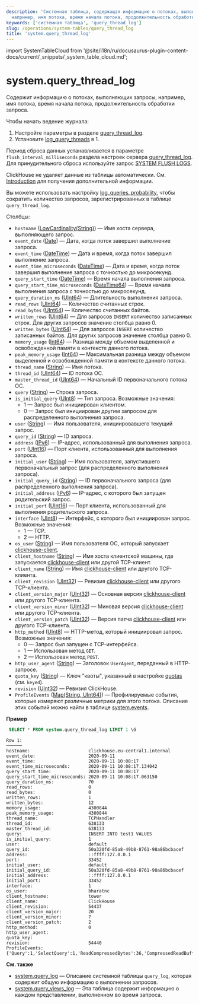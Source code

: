 ```yaml
---
description: 'Системная таблица, содержащая информацию о потоках, выполняющих запросы,
  например, имя потока, время начала потока, продолжительность обработки запроса.'
keywords: ['системная таблица', 'query_thread_log']
slug: /operations/system-tables/query_thread_log
title: 'system.query_thread_log'
---
```


import SystemTableCloud from '@site/i18n/ru/docusaurus-plugin-content-docs/current/_snippets/_system_table_cloud.md';


# system.query_thread_log

<SystemTableCloud/>

Содержит информацию о потоках, выполняющих запросы, например, имя потока, время начала потока, продолжительность обработки запроса.

Чтобы начать ведение журнала:

1.  Настройте параметры в разделе [query_thread_log](/operations/server-configuration-parameters/settings#query_thread_log).
2.  Установите [log_query_threads](/operations/settings/settings#log_query_threads) в 1.

Период сброса данных устанавливается в параметре `flush_interval_milliseconds` раздела настроек сервера [query_thread_log](/operations/server-configuration-parameters/settings#query_thread_log). Для принудительного сброса используйте запрос [SYSTEM FLUSH LOGS](/sql-reference/statements/system#flush-logs).

ClickHouse не удаляет данные из таблицы автоматически. См. [Introduction](/operations/system-tables/overview#system-tables-introduction) для получения дополнительной информации.

Вы можете использовать настройку [log_queries_probability](/operations/settings/settings#log_queries_probability), чтобы сократить количество запросов, зарегистрированных в таблице `query_thread_log`.

Столбцы:

- `hostname` ([LowCardinality(String)](../../sql-reference/data-types/string.md)) — Имя хоста сервера, выполняющего запрос.
- `event_date` ([Date](../../sql-reference/data-types/date.md)) — Дата, когда поток завершил выполнение запроса.
- `event_time` ([DateTime](../../sql-reference/data-types/datetime.md)) — Дата и время, когда поток завершил выполнение запроса.
- `event_time_microseconds` ([DateTime](../../sql-reference/data-types/datetime.md)) — Дата и время, когда поток завершил выполнение запроса с точностью до микросекунд.
- `query_start_time` ([DateTime](../../sql-reference/data-types/datetime.md)) — Время начала выполнения запроса.
- `query_start_time_microseconds` ([DateTime64](../../sql-reference/data-types/datetime64.md)) — Время начала выполнения запроса с точностью до микросекунд.
- `query_duration_ms` ([UInt64](/sql-reference/data-types/int-uint#integer-ranges)) — Длительность выполнения запроса.
- `read_rows` ([UInt64](/sql-reference/data-types/int-uint#integer-ranges)) — Количество считанных строк.
- `read_bytes` ([UInt64](/sql-reference/data-types/int-uint#integer-ranges)) — Количество считанных байтов.
- `written_rows` ([UInt64](/sql-reference/data-types/int-uint#integer-ranges)) — Для запросов `INSERT` количество записанных строк. Для других запросов значение столбца равно 0.
- `written_bytes` ([UInt64](/sql-reference/data-types/int-uint#integer-ranges)) — Для запросов `INSERT` количество записанных байтов. Для других запросов значение столбца равно 0.
- `memory_usage` ([Int64](../../sql-reference/data-types/int-uint.md)) — Разница между объемом выделенной и освобожденной памяти в контексте данного потока.
- `peak_memory_usage` ([Int64](../../sql-reference/data-types/int-uint.md)) — Максимальная разница между объемом выделенной и освобожденной памяти в контексте данного потока.
- `thread_name` ([String](../../sql-reference/data-types/string.md)) — Имя потока.
- `thread_id` ([UInt64](../../sql-reference/data-types/int-uint.md)) — ID потока ОС.
- `master_thread_id` ([UInt64](/sql-reference/data-types/int-uint#integer-ranges)) — Начальный ID первоначального потока ОС.
- `query` ([String](../../sql-reference/data-types/string.md)) — Строка запроса.
- `is_initial_query` ([UInt8](/sql-reference/data-types/int-uint#integer-ranges)) — Тип запроса. Возможные значения:
    - 1 — Запрос был инициирован клиентом.
    - 0 — Запрос был инициирован другим запросом для распределенного выполнения запроса.
- `user` ([String](../../sql-reference/data-types/string.md)) — Имя пользователя, инициировавшего текущий запрос.
- `query_id` ([String](../../sql-reference/data-types/string.md)) — ID запроса.
- `address` ([IPv6](../../sql-reference/data-types/ipv6.md)) — IP-адрес, использованный для выполнения запроса.
- `port` ([UInt16](/sql-reference/data-types/int-uint#integer-ranges)) — Порт клиента, использованный для выполнения запроса.
- `initial_user` ([String](../../sql-reference/data-types/string.md)) — Имя пользователя, запустившего первоначальный запрос (для распределенного выполнения запроса).
- `initial_query_id` ([String](../../sql-reference/data-types/string.md)) — ID первоначального запроса (для распределенного выполнения запроса).
- `initial_address` ([IPv6](../../sql-reference/data-types/ipv6.md)) — IP-адрес, с которого был запущен родительский запрос.
- `initial_port` ([UInt16](/sql-reference/data-types/int-uint#integer-ranges)) — Порт клиента, использованный для выполнения родительского запроса.
- `interface` ([UInt8](/sql-reference/data-types/int-uint#integer-ranges)) — Интерфейс, с которого был инициирован запрос. Возможные значения:
    - 1 — TCP.
    - 2 — HTTP.
- `os_user` ([String](../../sql-reference/data-types/string.md)) — Имя пользователя ОС, который запускает [clickhouse-client](../../interfaces/cli.md).
- `client_hostname` ([String](../../sql-reference/data-types/string.md)) — Имя хоста клиентской машины, где запускается [clickhouse-client](../../interfaces/cli.md) или другой TCP-клиент.
- `client_name` ([String](../../sql-reference/data-types/string.md)) — Имя [clickhouse-client](../../interfaces/cli.md) или другого TCP-клиента.
- `client_revision` ([UInt32](../../sql-reference/data-types/int-uint.md)) — Ревизия [clickhouse-client](../../interfaces/cli.md) или другого TCP-клиента.
- `client_version_major` ([UInt32](../../sql-reference/data-types/int-uint.md)) — Основная версия [clickhouse-client](../../interfaces/cli.md) или другого TCP-клиента.
- `client_version_minor` ([UInt32](../../sql-reference/data-types/int-uint.md)) — Миновая версия [clickhouse-client](../../interfaces/cli.md) или другого TCP-клиента.
- `client_version_patch` ([UInt32](../../sql-reference/data-types/int-uint.md)) — Версия патча [clickhouse-client](../../interfaces/cli.md) или другого TCP-клиента.
- `http_method` ([UInt8](/sql-reference/data-types/int-uint#integer-ranges)) — HTTP-метод, который инициировал запрос. Возможные значения:
    - 0 — Запрос был запущен с TCP-интерфейса.
    - 1 — Использован метод `GET`.
    - 2 — Использован метод `POST`.
- `http_user_agent` ([String](../../sql-reference/data-types/string.md)) — Заголовок `UserAgent`, переданный в HTTP-запросе.
- `quota_key` ([String](../../sql-reference/data-types/string.md)) — Ключ "квоты", указанный в настройке [quotas](../../operations/quotas.md) (см. `keyed`).
- `revision` ([UInt32](../../sql-reference/data-types/int-uint.md)) — Ревизия ClickHouse.
- `ProfileEvents` ([Map(String, UInt64)](../../sql-reference/data-types/array.md)) — Профилируемые события, которые измеряют различные метрики для этого потока. Описание этих событий можно найти в таблице [system.events](/operations/system-tables/events).

**Пример**

```sql
 SELECT * FROM system.query_thread_log LIMIT 1 \G
```

```text
Row 1:
──────
hostname:                      clickhouse.eu-central1.internal
event_date:                    2020-09-11
event_time:                    2020-09-11 10:08:17
event_time_microseconds:       2020-09-11 10:08:17.134042
query_start_time:              2020-09-11 10:08:17
query_start_time_microseconds: 2020-09-11 10:08:17.063150
query_duration_ms:             70
read_rows:                     0
read_bytes:                    0
written_rows:                  1
written_bytes:                 12
memory_usage:                  4300844
peak_memory_usage:             4300844
thread_name:                   TCPHandler
thread_id:                     638133
master_thread_id:              638133
query:                         INSERT INTO test1 VALUES
is_initial_query:              1
user:                          default
query_id:                      50a320fd-85a8-49b8-8761-98a86bcbacef
address:                       ::ffff:127.0.0.1
port:                          33452
initial_user:                  default
initial_query_id:              50a320fd-85a8-49b8-8761-98a86bcbacef
initial_address:               ::ffff:127.0.0.1
initial_port:                  33452
interface:                     1
os_user:                       bharatnc
client_hostname:               tower
client_name:                   ClickHouse
client_revision:               54437
client_version_major:          20
client_version_minor:          7
client_version_patch:          2
http_method:                   0
http_user_agent:
quota_key:
revision:                      54440
ProfileEvents:        {'Query':1,'SelectQuery':1,'ReadCompressedBytes':36,'CompressedReadBufferBlocks':1,'CompressedReadBufferBytes':10,'IOBufferAllocs':1,'IOBufferAllocBytes':89,'ContextLock':15,'RWLockAcquiredReadLocks':1}
```

**См. также**

- [system.query_log](/operations/system-tables/query_log) — Описание системной таблицы `query_log`, которая содержит общую информацию о выполнении запросов.
- [system.query_views_log](/operations/system-tables/query_views_log) — Эта таблица содержит информацию о каждом представлении, выполненном во время запроса.
